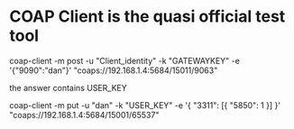 # COAP Client is the quasi official test tool

coap-client -m post -u "Client_identity" -k "GATEWAYKEY" -e '{"9090":"dan"}' "coaps://192.168.1.4:5684/15011/9063"

the answer contains USER_KEY

coap-client -m put -u "dan" -k "USER_KEY" -e '{ "3311": [{ "5850": 1 }] }' "coaps://192.168.1.4:5684/15001/65537"